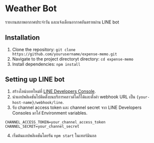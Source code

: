 # Weather Bot

รายงานสภาพอากาศประจำวัน และแจ้งเตือนอากาศอันตรายผ่าน LINE bot

## Installation

1. Clone the repository: `git clone https://github.com/yourusername/expense-memo.git`
2. Navigate to the project directoryt directory: `cd expense-memo`
3. Install dependencies: `npm install`

## Setting up LINE bot

1. สร้างไลน์บอทใหม่ที่ [LINE Developers Console](https://developers.line.biz/console/).
2. นำแอปพลิเคชันไปติดตั้งบนบริการคลาวด์ใดก็ได้และตั้งค่า webhook URL เป็น `{your-host-name}/webhook/line`.
3. รับ channel access token และ channel secret จาก LINE Developers Consoles มาใส่ Environment variables.
```
CHANNEL_ACCESS_TOKEN=your_channel_access_token
CHANNEL_SECRET=your_channel_secret
```
4. เริ่มต้นแอปพลิเคชันโดยรัน `npm start` ในเทอร์มินอล

